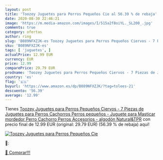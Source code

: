 ```yaml
---
layout: post
title: 'Toozey Juguetes para Perros Pequeños Cie al 56.39 % de rebaja'
date: 2020-08-30 22:46:21
image: 'https://m.media-amazon.com/images/I/515a2f8oiYL._SL200_.jpg'
comments: true
category: ofertas
author: ring
slug: 'B089NFXZJK-es Toozey Juguetes para Perros Pequeños Ciervos - 7 Piezas de...'
sku: 'B089NFXZJK-es'
tags: [ 'juguetes', ]
actualPrice: 12.99 EUR
currency: EUR
price: 12.99
comparePrice: 29.79 EUR
prodname: 'Toozey Juguetes para Perros Pequeños Ciervos - 7 Piezas de Juguetes para Perros  Cachorros  Perros pequeños - Juguete para Masticar mordedor Perro Cachorro Perros Accesorios - algodón Natural&TPR'
country: 'es'
flag: '🇪🇸'
buyurl: 'https://www.amazon.es/dp/B089NFXZJK/?tag=tolees-21'
descuento: '56.39'
average: '12.99'
---
```


Tienes [Toozey Juguetes para Perros Pequeños Ciervos - 7 Piezas de Juguetes para Perros  Cachorros  Perros pequeños - Juguete para Masticar mordedor Perro Cachorro Perros Accesorios - algodón Natural&TPR](https://www.amazon.es/dp/B089NFXZJK/?tag=tolees-21) con precio final de  12.99 EUR (original: 29.79 EUR) (56.39 %  de rebaja) aqui!

[![Toozey Juguetes para Perros Pequeños Cie](https://m.media-amazon.com/images/I/515a2f8oiYL._SL200_.jpg)](https://www.amazon.es/dp/B089NFXZJK/?tag=tolees-21)

🔎:


[🛒 Comprar!!!](https://www.amazon.es/dp/B089NFXZJK/?tag=tolees-21)
